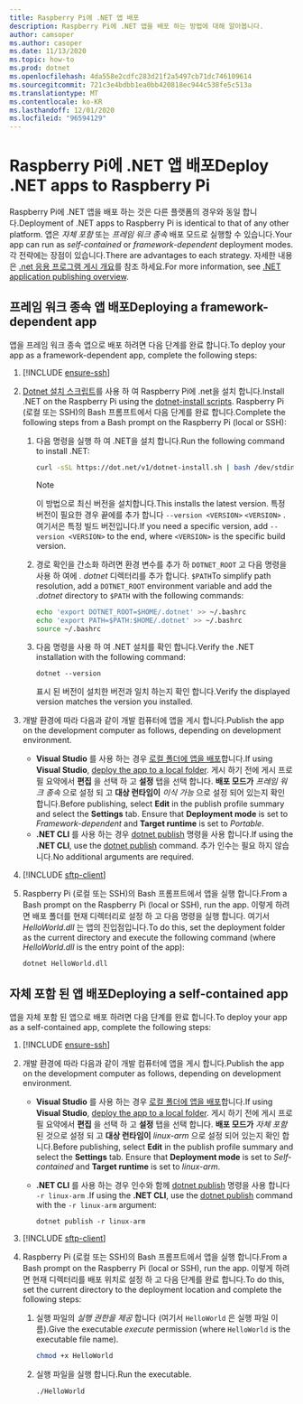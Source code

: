 ```yaml
---
title: Raspberry Pi에 .NET 앱 배포
description: Raspberry Pi에 .NET 앱을 배포 하는 방법에 대해 알아봅니다.
author: camsoper
ms.author: casoper
ms.date: 11/13/2020
ms.topic: how-to
ms.prod: dotnet
ms.openlocfilehash: 4da558e2cdfc283d21f2a5497cb71dc746109614
ms.sourcegitcommit: 721c3e4bdbb1ea0bb420818ec944c538fe5c513a
ms.translationtype: MT
ms.contentlocale: ko-KR
ms.lasthandoff: 12/01/2020
ms.locfileid: "96594129"
---
```

# <a name="deploy-net-apps-to-raspberry-pi"></a><span data-ttu-id="e3d99-103">Raspberry Pi에 .NET 앱 배포</span><span class="sxs-lookup"><span data-stu-id="e3d99-103">Deploy .NET apps to Raspberry Pi</span></span>

<span data-ttu-id="e3d99-104">Raspberry Pi에 .NET 앱을 배포 하는 것은 다른 플랫폼의 경우와 동일 합니다.</span><span class="sxs-lookup"><span data-stu-id="e3d99-104">Deployment of .NET apps to Raspberry Pi is identical to that of any other platform.</span></span> <span data-ttu-id="e3d99-105">앱은 *자체 포함* 또는 *프레임 워크 종속* 배포 모드로 실행할 수 있습니다.</span><span class="sxs-lookup"><span data-stu-id="e3d99-105">Your app can run as *self-contained* or *framework-dependent* deployment modes.</span></span> <span data-ttu-id="e3d99-106">각 전략에는 장점이 있습니다.</span><span class="sxs-lookup"><span data-stu-id="e3d99-106">There are advantages to each strategy.</span></span> <span data-ttu-id="e3d99-107">자세한 내용은 [.net 응용 프로그램 게시 개요](../core/deploying/index.md)를 참조 하세요.</span><span class="sxs-lookup"><span data-stu-id="e3d99-107">For more information, see [.NET application publishing overview](../core/deploying/index.md).</span></span>

## <a name="deploying-a-framework-dependent-app"></a><span data-ttu-id="e3d99-108">프레임 워크 종속 앱 배포</span><span class="sxs-lookup"><span data-stu-id="e3d99-108">Deploying a framework-dependent app</span></span>

<span data-ttu-id="e3d99-109">앱을 프레임 워크 종속 앱으로 배포 하려면 다음 단계를 완료 합니다.</span><span class="sxs-lookup"><span data-stu-id="e3d99-109">To deploy your app as a framework-dependent app, complete the following steps:</span></span>

1. [!INCLUDE [ensure-ssh](includes/ensure-ssh.md)]

1. <span data-ttu-id="e3d99-110">[Dotnet 설치 스크립트](../core/tools/dotnet-install-script.md)를 사용 하 여 Raspberry Pi에 .net을 설치 합니다.</span><span class="sxs-lookup"><span data-stu-id="e3d99-110">Install .NET on the Raspberry Pi using the [dotnet-install scripts](../core/tools/dotnet-install-script.md).</span></span> <span data-ttu-id="e3d99-111">Raspberry Pi (로컬 또는 SSH)의 Bash 프롬프트에서 다음 단계를 완료 합니다.</span><span class="sxs-lookup"><span data-stu-id="e3d99-111">Complete the following steps from a Bash prompt on the Raspberry Pi (local or SSH):</span></span>
    1. <span data-ttu-id="e3d99-112">다음 명령을 실행 하 여 .NET을 설치 합니다.</span><span class="sxs-lookup"><span data-stu-id="e3d99-112">Run the following command to install .NET:</span></span>

        ```bash
        curl -sSL https://dot.net/v1/dotnet-install.sh | bash /dev/stdin
        ```

        > [!NOTE]
        > <span data-ttu-id="e3d99-113">이 방법으로 최신 버전을 설치합니다.</span><span class="sxs-lookup"><span data-stu-id="e3d99-113">This installs the latest version.</span></span> <span data-ttu-id="e3d99-114">특정 버전이 필요한 경우 끝에를 추가 합니다 `--version <VERSION>` `<VERSION>` . 여기서은 특정 빌드 버전입니다.</span><span class="sxs-lookup"><span data-stu-id="e3d99-114">If you need a specific version, add `--version <VERSION>` to the end, where `<VERSION>` is the specific build version.</span></span>

    1. <span data-ttu-id="e3d99-115">경로 확인을 간소화 하려면 환경 변수를 추가 하 `DOTNET_ROOT` 고 다음 명령을 사용 하 여에 *. dotnet* 디렉터리를 추가 합니다. `$PATH`</span><span class="sxs-lookup"><span data-stu-id="e3d99-115">To simplify path resolution, add a `DOTNET_ROOT` environment variable and add the *.dotnet* directory to `$PATH` with the following commands:</span></span>

        ```bash
        echo 'export DOTNET_ROOT=$HOME/.dotnet' >> ~/.bashrc
        echo 'export PATH=$PATH:$HOME/.dotnet' >> ~/.bashrc
        source ~/.bashrc
        ```

    1. <span data-ttu-id="e3d99-116">다음 명령을 사용 하 여 .NET 설치를 확인 합니다.</span><span class="sxs-lookup"><span data-stu-id="e3d99-116">Verify the .NET installation with the following command:</span></span>

        ```dotnetcli
        dotnet --version
        ```

        <span data-ttu-id="e3d99-117">표시 된 버전이 설치한 버전과 일치 하는지 확인 합니다.</span><span class="sxs-lookup"><span data-stu-id="e3d99-117">Verify the displayed version matches the version you installed.</span></span>

1. <span data-ttu-id="e3d99-118">개발 환경에 따라 다음과 같이 개발 컴퓨터에 앱을 게시 합니다.</span><span class="sxs-lookup"><span data-stu-id="e3d99-118">Publish the app on the development computer as follows, depending on development environment.</span></span>
    - <span data-ttu-id="e3d99-119">**Visual Studio** 를 사용 하는 경우 [로컬 폴더에 앱을 배포](/visualstudio/deployment/quickstart-deploy-to-local-folder?view=vs-2019)합니다.</span><span class="sxs-lookup"><span data-stu-id="e3d99-119">If using **Visual Studio**, [deploy the app to a local folder](/visualstudio/deployment/quickstart-deploy-to-local-folder?view=vs-2019).</span></span> <span data-ttu-id="e3d99-120">게시 하기 전에 게시 프로필 요약에서 **편집** 을 선택 하 고 **설정** 탭을 선택 합니다. **배포 모드가** *프레임 워크 종속* 으로 설정 되 고 **대상 런타임이** *이식 가능* 으로 설정 되어 있는지 확인 합니다.</span><span class="sxs-lookup"><span data-stu-id="e3d99-120">Before publishing, select **Edit** in the publish profile summary and select the **Settings** tab. Ensure that **Deployment mode** is set to *Framework-dependent* and **Target runtime** is set to *Portable*.</span></span>
    - <span data-ttu-id="e3d99-121">**.NET CLI** 를 사용 하는 경우 [dotnet publish](../core/tools/dotnet-publish.md) 명령을 사용 합니다.</span><span class="sxs-lookup"><span data-stu-id="e3d99-121">If using the **.NET CLI**, use the [dotnet publish](../core/tools/dotnet-publish.md) command.</span></span> <span data-ttu-id="e3d99-122">추가 인수는 필요 하지 않습니다.</span><span class="sxs-lookup"><span data-stu-id="e3d99-122">No additional arguments are required.</span></span>

1. [!INCLUDE [sftp-client](includes/sftp-client.md)]

1. <span data-ttu-id="e3d99-123">Raspberry Pi (로컬 또는 SSH)의 Bash 프롬프트에서 앱을 실행 합니다.</span><span class="sxs-lookup"><span data-stu-id="e3d99-123">From a Bash prompt on the Raspberry Pi (local or SSH), run the app.</span></span> <span data-ttu-id="e3d99-124">이렇게 하려면 배포 폴더를 현재 디렉터리로 설정 하 고 다음 명령을 실행 합니다. 여기서 *HelloWorld.dll* 는 앱의 진입점입니다.</span><span class="sxs-lookup"><span data-stu-id="e3d99-124">To do this, set the deployment folder as the current directory and execute the following command (where *HelloWorld.dll* is the entry point of the app):</span></span>

    ```dotnetcli
    dotnet HelloWorld.dll
    ```

## <a name="deploying-a-self-contained-app"></a><span data-ttu-id="e3d99-125">자체 포함 된 앱 배포</span><span class="sxs-lookup"><span data-stu-id="e3d99-125">Deploying a self-contained app</span></span>

<span data-ttu-id="e3d99-126">앱을 자체 포함 된 앱으로 배포 하려면 다음 단계를 완료 합니다.</span><span class="sxs-lookup"><span data-stu-id="e3d99-126">To deploy your app as a self-contained app, complete the following steps:</span></span>

1. [!INCLUDE [ensure-ssh](includes/ensure-ssh.md)]

1. <span data-ttu-id="e3d99-127">개발 환경에 따라 다음과 같이 개발 컴퓨터에 앱을 게시 합니다.</span><span class="sxs-lookup"><span data-stu-id="e3d99-127">Publish the app on the development computer as follows, depending on development environment.</span></span>
    - <span data-ttu-id="e3d99-128">**Visual Studio** 를 사용 하는 경우 [로컬 폴더에 앱을 배포](/visualstudio/deployment/quickstart-deploy-to-local-folder?view=vs-2019)합니다.</span><span class="sxs-lookup"><span data-stu-id="e3d99-128">If using **Visual Studio**, [deploy the app to a local folder](/visualstudio/deployment/quickstart-deploy-to-local-folder?view=vs-2019).</span></span> <span data-ttu-id="e3d99-129">게시 하기 전에 게시 프로필 요약에서 **편집** 을 선택 하 고 **설정** 탭을 선택 합니다. **배포 모드가** *자체 포함* 된 것으로 설정 되 고 **대상 런타임이** *linux-arm* 으로 설정 되어 있는지 확인 합니다.</span><span class="sxs-lookup"><span data-stu-id="e3d99-129">Before publishing, select **Edit** in the publish profile summary and select the **Settings** tab. Ensure that **Deployment mode** is set to *Self-contained* and **Target runtime** is set to *linux-arm*.</span></span>
    - <span data-ttu-id="e3d99-130">**.NET CLI** 를 사용 하는 경우 인수와 함께 [dotnet publish](../core/tools/dotnet-publish.md) 명령을 사용 합니다 `-r linux-arm` .</span><span class="sxs-lookup"><span data-stu-id="e3d99-130">If using the **.NET CLI**, use the [dotnet publish](../core/tools/dotnet-publish.md) command with the `-r linux-arm` argument:</span></span>

        ```dotnetcli
        dotnet publish -r linux-arm
        ```

1. [!INCLUDE [sftp-client](includes/sftp-client.md)]

1. <span data-ttu-id="e3d99-131">Raspberry Pi (로컬 또는 SSH)의 Bash 프롬프트에서 앱을 실행 합니다.</span><span class="sxs-lookup"><span data-stu-id="e3d99-131">From a Bash prompt on the Raspberry Pi (local or SSH), run the app.</span></span> <span data-ttu-id="e3d99-132">이렇게 하려면 현재 디렉터리를 배포 위치로 설정 하 고 다음 단계를 완료 합니다.</span><span class="sxs-lookup"><span data-stu-id="e3d99-132">To do this, set the current directory to the deployment location and complete the following steps:</span></span>
    1. <span data-ttu-id="e3d99-133">실행 파일의 *실행 권한을 제공* 합니다 (여기서 `HelloWorld` 은 실행 파일 이름).</span><span class="sxs-lookup"><span data-stu-id="e3d99-133">Give the executable *execute* permission (where `HelloWorld` is the executable file name).</span></span>

        ```bash
        chmod +x HelloWorld
        ```

    1. <span data-ttu-id="e3d99-134">실행 파일을 실행 합니다.</span><span class="sxs-lookup"><span data-stu-id="e3d99-134">Run the executable.</span></span>

        ```bash
        ./HelloWorld
        ```
